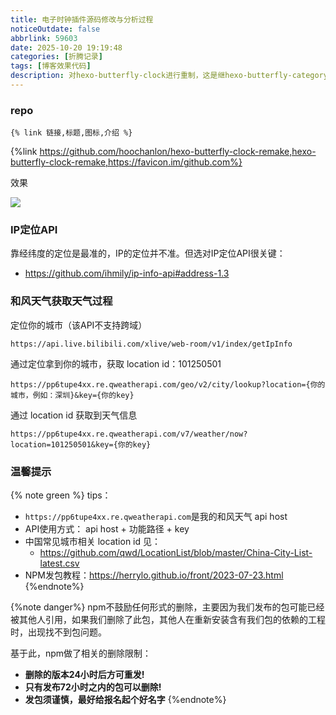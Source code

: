 ```yaml
---
title: 电子时钟插件源码修改与分析过程
noticeOutdate: false
abbrlink: 59603
date: 2025-10-20 19:19:48
categories: [折腾记录]
tags: [博客效果代码]
description: 对hexo-butterfly-clock进行重制，这是继hexo-butterfly-category-card又一次开发主题插件了。
---
```


### repo

`{% link 链接,标题,图标,介绍 %}`

{%link https://github.com/hoochanlon/hexo-butterfly-clock-remake,hexo-butterfly-clock-remake,https://favicon.im/github.com%}

效果

![ ](https://cdn.jsdelivr.net/gh/hoochanlon/tuchuang@main//up/20251022020145924.png)

### IP定位API

靠经纬度的定位是最准的，IP的定位并不准。但选对IP定位API很关键：

* https://github.com/ihmily/ip-info-api#address-1.3

### 和风天气获取天气过程

定位你的城市（该API不支持跨域）

```
https://api.live.bilibili.com/xlive/web-room/v1/index/getIpInfo
```

通过定位拿到你的城市，获取 location id：101250501

```
https://pp6tupe4xx.re.qweatherapi.com/geo/v2/city/lookup?location={你的城市，例如：深圳}&key={你的key}
```

通过 location id 获取到天气信息

```
https://pp6tupe4xx.re.qweatherapi.com/v7/weather/now?location=101250501&key={你的key}
```

### 温馨提示

{% note green %}
tips：
* `https://pp6tupe4xx.re.qweatherapi.com`是我的和风天气 api host
* API使用方式： api host + 功能路径 + key
* 中国常见城市相关 location id 见：
    * https://github.com/qwd/LocationList/blob/master/China-City-List-latest.csv
* NPM发包教程：https://herrylo.github.io/front/2023-07-23.html
{%endnote%}


{%note danger%}
npm不鼓励任何形式的删除，主要因为我们发布的包可能已经被其他人引用，如果我们删除了此包，其他人在重新安装含有我们包的依赖的工程时，出现找不到包问题。

基于此，npm做了相关的删除限制：

* **删除的版本24小时后方可重发!**
* **只有发布72小时之内的包可以删除!**
* **发包须谨慎，最好给报名起个好名字**
{%endnote%}


